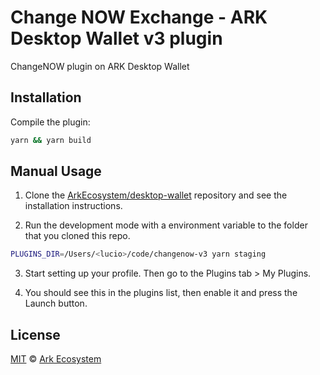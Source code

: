 # Change NOW Exchange - ARK Desktop Wallet v3 plugin

ChangeNOW plugin on ARK Desktop Wallet

## Installation

Compile the plugin:

```bash
yarn && yarn build
```

## Manual Usage

1. Clone the [ArkEcosystem/desktop-wallet](https://github.com/ArkEcosystem/desktop-wallet) repository and see the installation instructions.

2. Run the development mode with a environment variable to the folder that you cloned this repo.

```bash
PLUGINS_DIR=/Users/<lucio>/code/changenow-v3 yarn staging
```

3. Start setting up your profile. Then go to the Plugins tab > My Plugins.

4. You should see this in the plugins list, then enable it and press the Launch button.

## License

[MIT](LICENSE) © [Ark Ecosystem](https://ark.io/)